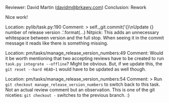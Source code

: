 Reviewer: David Martin (davidm@brkawy.com)
Conclusion: Rework

Nice work!

Location: pylib/task.py:190
Comment: > self._git.commit('{}\nUpdate {} number of release version .'.format(...)
         Nitpick: This adds an unnecessary whitespace between version and the
         full stop. When seeing it in the commit message it reads like there is
         something missing.

Location: pm/tasks/manage_release_version_numbers:49
Comment: Would it be worth mentioning that two accepting reviews have to be created
         to run `task.py integrate --offline`? Might be obvious. But, if we update
         this, the `git reset --hard HEAD~1` would have to be updated as well
         though.

Location: pm/tasks/manage_release_version_numbers:54
Comment: > Run `git checkout manage_release_version_numbers` to switch back to this task.
         Not an actual review comment but an observation. This is one of the git
         niceties: `git checkout -` switches to the previous branch. :)
